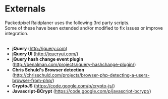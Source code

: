 # Externals #

Packedpixel Raidplaner uses the following 3rd party scripts.<br>
Some of these have been extended and/or modified to fix issues or improve integration.<br>
<br>
<ul><li><b>jQuery</b> (<a href='http://jquery.com'>http://jquery.com</a>)<br>
</li><li><b>jQuery UI</b> (<a href='http://jqueryui.com/'>http://jqueryui.com/</a>)<br>
</li><li><b>jQuery hash change event plugin</b> (<a href='http://benalman.com/projects/jquery-hashchange-plugin/'>http://benalman.com/projects/jquery-hashchange-plugin/</a>)<br>
</li><li><b>Chris Schuld's Browser detection</b> (<a href='http://chrisschuld.com/projects/browser-php-detecting-a-users-browser-from-php/'>http://chrisschuld.com/projects/browser-php-detecting-a-users-browser-from-php/</a>)<br>
</li><li><b>CryptoJS</b> (<a href='https://code.google.com/p/crypto-js/'>https://code.google.com/p/crypto-js/</a>)<br>
</li><li><b>Javascript-BCrypt</b> (<a href='https://code.google.com/p/javascript-bcrypt/'>https://code.google.com/p/javascript-bcrypt/</a>)